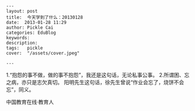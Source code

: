
    ---
    layout: post  
    title:  今天学到了什么：20130128  
    date:  2013-01-28 11:29  
    author: Pickle Cai  
    categories: EduBlog  
    keywords: 
    description:   
    tags:	pickle   
    cover:  "/assets/cover.jpeg"  

    ---  
    
 1.“抱怨的事不做，做的事不抱怨”，我还是这句话，无论私事公事。 2.所谓困、忘之病，亦只是志欠真切。 阳明先生这句话，徐先生曾说“作业会忘了，烧饼不会忘”，同义。		

		    
 中国教育在线·教育人

